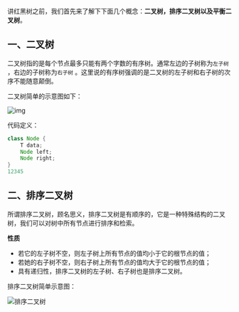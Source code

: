 讲红黑树之前，我们首先来了解下下面几个概念：**二叉树，排序二叉树以及平衡二叉树**。

## 一、二叉树

二叉树指的是每个节点最多只能有两个字数的有序树。通常左边的子树称为`左子树` ，右边的子树称为`右子树` 。这里说的有序树强调的是二叉树的左子树和右子树的次序不能随意颠倒。

二叉树简单的示意图如下：

![img](https://imgconvert.csdnimg.cn/aHR0cHM6Ly9yYXcuZ2l0aHVidXNlcmNvbnRlbnQuY29tL0phc29uR2FvSC9JbWFnZXMvbWFzdGVyL2JpbmFyeV90cmVlX25vZGUucG5n?x-oss-process=image/format,png)

代码定义：

```java
class Node {
    T data;
    Node left;
    Node right;
}
12345
```

## 二、排序二叉树

所谓排序二叉树，顾名思义，排序二叉树是有顺序的，它是一种特殊结构的二叉树，我们可以对树中所有节点进行排序和检索。

**性质**

- 若它的左子树不空，则左子树上所有节点的值均小于它的根节点的值；
- 若她的右子树不空，则右子树上所有节点的值均大于它的根节点的值；
- 具有递归性，排序二叉树的左子树、右子树也是排序二叉树。

排序二叉树简单示意图：

![排序二叉树](https://imgconvert.csdnimg.cn/aHR0cHM6Ly9yYXcuZ2l0aHVidXNlcmNvbnRlbnQuY29tL0phc29uR2FvSC9JbWFnZXMvbWFzdGVyL2JpbmFyeV9zZWFyY2hfdHJlZS5wbmc?x-oss-process=image/format,png)

